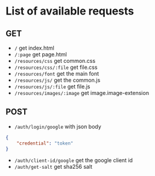 # List of available requests
## GET
- `/` get index.html
- `/:page` get page.html
- `/resources/css` get common.css
- `/resources/css/:file` get file.css
- `/resources/font` get the main font
- `/resources/js/` get the common.js
- `/resources/js/:file` get file.js
- `/resources/images/:image` get image.image-extension

## POST
- `/auth/login/google` with json body 
```json
{
	"credential": "token"
}
```
- `/auth/client-id/google` get the google client id
- `/auth/get-salt` get sha256 salt